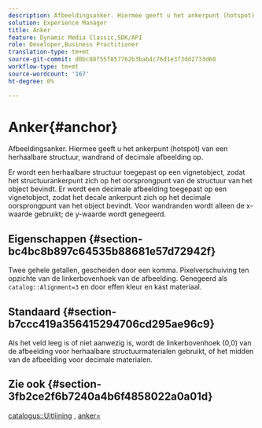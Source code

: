 ```yaml
---
description: Afbeeldingsanker. Hiermee geeft u het ankerpunt (hotspot) van een herhaalbare structuur, wandrand of decimale afbeelding op.
solution: Experience Manager
title: Anker
feature: Dynamic Media Classic,SDK/API
role: Developer,Business Practitioner
translation-type: tm+mt
source-git-commit: d0bc88f55f857762b3bab4c76d1e3f3dd2733d60
workflow-type: tm+mt
source-wordcount: '167'
ht-degree: 0%

---
```



# Anker{#anchor}

Afbeeldingsanker. Hiermee geeft u het ankerpunt (hotspot) van een herhaalbare structuur, wandrand of decimale afbeelding op.

Er wordt een herhaalbare structuur toegepast op een vignetobject, zodat het structuurankerpunt zich op het oorsprongpunt van de structuur van het object bevindt. Er wordt een decimale afbeelding toegepast op een vignetobject, zodat het decale ankerpunt zich op het decimale oorsprongpunt van het object bevindt. Voor wandranden wordt alleen de x-waarde gebruikt; de y-waarde wordt genegeerd.

## Eigenschappen {#section-bc4bc8b897c64535b88681e57d72942f}

Twee gehele getallen, gescheiden door een komma. Pixelverschuiving ten opzichte van de linkerbovenhoek van de afbeelding. Genegeerd als `catalog::Alignment=3` en door effen kleur en kast materiaal.

## Standaard {#section-b7ccc419a356415294706cd295ae96c9}

Als het veld leeg is of niet aanwezig is, wordt de linkerbovenhoek (0,0) van de afbeelding voor herhaalbare structuurmaterialen gebruikt, of het midden van de afbeelding voor decimale materialen.

## Zie ook {#section-3fb2ce2f6b7240a4b6f4858022a0a01d}

[catalogus::Uitlijning](../../../../../ir-api/material-cat/image-rendering-api-ref/c-ir-material-catalog/c-ir-material-data-reference/r-ir-alignment.md#reference-e52152e8dc244d0aa13b40c615d0f399) ,  [anker=](../../../../../ir-api/http-protocol/image-rendering-api-ref/c-ir-http-protocol-ref/c-ir-http-protocol-command-reference/r-ir-http-anchor.md#reference-d53923d785c9442997dc7f2199524c26)
